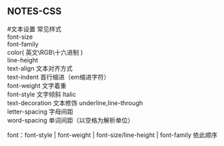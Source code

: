 ## NOTES-CSS

#文本设置
常见样式<br>
font-size<br>
font-family<br>
color( 英文\RGB\十六进制 )<br>
line-height<br>
text-align 文本对齐方式<br>
text-indent 首行缩进（em缩进字符）<br>
font-weight 文字着重<br>
font-style 文字倾斜 ltalic<br>
text-decoration 文本修饰 underline,line-through<br>
letter-spacing 字母间距<br>
word-spacing 单词间距（以空格为解析单位）<br>

font：font-style | font-weight | font-size/line-height | font-family 依此顺序<br>
